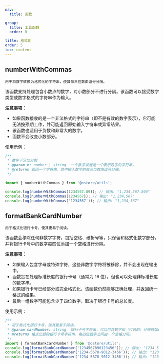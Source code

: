 ```yaml
---
nav:
  title: 函数

group:
  title: 工具函数
  order: 0

title: 格式化
order: 5
toc: content
---
```


## numberWithCommas

`用于将数字转换为格式化的字符串，使其每三位数由逗号分隔。`

该函数支持处理包含小数点的数字，对小数部分不进行分隔。该函数可以接受数字类型或数字格式的字符串作为输入。

<b>注意事项：</b>

- 如果函数接收的是一个非法格式的字符串（即不是有效的数字表示），它可能无法按预期工作，并可能返回原始输入字符串或异常结果。
- 该函数也适用于负数和非常大的数字。
- 函数不会改变小数部分。

使用示例：

```js
/**
 * 数字千分位分割
 * @param x: number | string  一个数字或者是一个表示数字的字符串。
 * @returns 返回一个字符串，其中输入数字的每三位数由逗号分隔。
 */

import { numberWithCommas } from '@ostore/utils';

console.log(numberWithCommas(1234567.89)); // 输出: "1,234,567.890"
console.log(numberWithCommas(1234567)); // 输出: "1,234,567"
console.log(numberWithCommas('1234567')); // 输出: "1,234,567"
```

## formatBankCardNumber

`用于格式化银行卡号，使其更易于阅读。`

该函数会移除任何非数字字符，包括空格、破折号等，只保留和格式化数字部分。并将银行卡号中的数字每四位添加一个空格进行分隔。

<b>注意事项：</b>

- 如果输入包含字母或特殊字符，这些非数字字符将被移除，并不会出现在输出中。
- 函数旨在处理标准长度的银行卡号（通常为 16 位），但也可以处理非标准长度的数字串。
- 如果银行卡号已经部分或完全格式化，该函数仍然能够正确处理，并返回统一格式的结果。
- 最后一组数字可能包含少于四位数字，取决于银行卡号的总长度。

使用示例：

```js
/**
 * 用于格式化银行卡号，使其更易于阅读。
 * @param cardNumber: string  银行卡号字符串，可以包含数字和（可选的）分隔符如破折号或空格。
 * @returns 格式化后的银行卡号字符串，每四位数字之间由一个空格分隔。
 */
import { formatBankCardNumber } from '@ostore/utils';
console.log(formatBankCardNumber('1234567890123456')); // 输出: "1234 5678 9012 3456"
console.log(formatBankCardNumber('1234-5678-9012-3456')); // 输出: "1234 5678 9012 3456"
console.log(formatBankCardNumber('1234 5678 9012 3456')); // 输出: "1234 5678 9012 3456"
```
